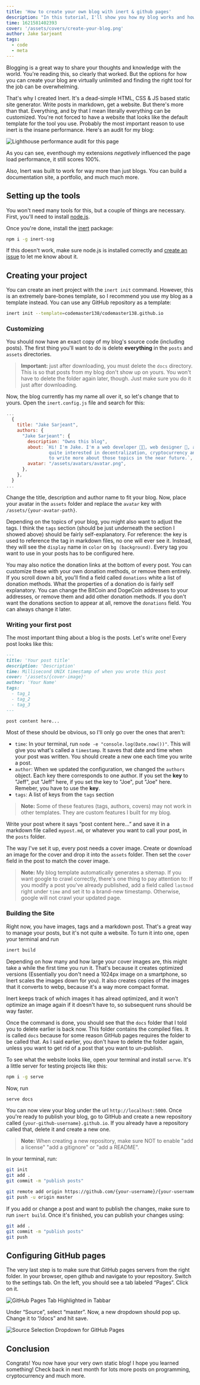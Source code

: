 ```yaml
---
title: 'How to create your own blog with inert & github pages'
description: "In this tutorial, I'll show you how my blog works and how you can make your own blog just like it. We'll use inert to generate a static site and github pages to get completely free hosting!"
time: 1621581402393
cover: '/assets/covers/create-your-blog.png'
author: Jake Sarjeant
tags:
  - code
  - meta
---
```


Blogging is a great way to share your thoughts and knowledge with the world. You're reading this, so clearly that worked. But the options for how you can create your blog are virtually unlimited and finding the right tool for the job can be overwhelming.

That's why I created Inert. It's a dead-simple HTML, CSS & JS based static site generator. Write posts in markdown, get a website. But there's more than that. Everything, and by that I mean literally everything can be customized. You're not forced to have a website that looks like the default template for the tool you use. Probably the most important reason to use inert is the insane performance. Here's an audit for my blog:

![Lighthouse performance audit for this page](/assets/images/lighthouse-perf.png)

As you can see, eventhough my extensions _negatively_ influenced the page load performance, it still scores 100%.

Also, Inert was built to work for way more than just blogs. You can build a documentation site, a portfolio, and much much more.

## Setting up the tools

You won't need many tools for this, but a couple of things are necessary. First, you'll need to install [node.js](https://nodejs.org/).

Once you're done, install the [inert](https://npmjs.com/package/inert) package:

```bash
npm i -g inert-ssg
```

If this doesn't work, make sure node.js is installed correctly and [create an issue](https://github.com/codemaster138/inert/issues/new) to let me know about it.

## Creating your project

You can create an inert project with the `inert init` command. However, this is an extremely bare-bones template, so I recommend you use my blog as a template instead. You can use any GitHub repository as a template:

```bash
inert init --template=codemaster138/codemaster138.github.io
```

### Customizing

You should now have an exact copy of my blog's source code (including posts). The first thing you'll want to do is delete **everything** in the `posts` and `assets` directories.

> **Important:** just after downloading, you must delete the `docs` directory. This is so that posts from my blog don't show up on yours. You won't have to delete the folder again later, though. Just make sure you do it just after downloading.

Now, the blog currently has my name all over it, so let's change that to yours. Open the `inert.config.js` file and search for this:

```js
...
  {
    title: "Jake Sarjeant",
    authors: {
      "Jake Sarjeant": {
        description: "Owns this blog",
        about: `Hi! I'm Jake. I'm a web developer 👨‍💻, web designer 🎨, and space enthusiast 🚀🛰. I am also
                quite interested in decentralization, cryptocurrency and blockchain, and I hope to be able
                to write more about those topics in the near future.`,
        avatar: "/assets/avatars/avatar.png",
      },
    },
  }
...
```

Change the title, description and author name to fit your blog. Now, place your avatar in the `assets` folder and replace the `avatar` key with `/assets/{your-avatar-path}`.

Depending on the topics of your blog, you might also want to adjust the tags. I think the `tags` section (should be just underneath the section I showed above) should be fairly self-explanatory. For reference: the key is used to reference the tag in markdown files, no one will ever see it. Instead, they will see the `display` name in `color` on `bg (background)`. Every tag you want to use in your posts has to be configured here.

You may also notice the donation links at the bottom of every post. You can customize these with your own donation methods, or remove them entirely. If you scroll down a bit, you'll find a field called `donations` white a list of donation methods. What the properties of a donation do is fairly self explanatory. You can change the BitCoin and DogeCoin addresses to your addresses, or remove them and add other donation methods. If you don't want the donations section to appear at all, remove the `donations` field. You can always change it later.

### Writing your first post

The most important thing about a blog is the posts. Let's write one! Every post looks like this:

```md
---
title: 'Your post title'
description: 'Description'
time: Millisecond UNIX timestamp of when you wrote this post
cover: '/assets/{cover-image}'
author: 'Your Name'
tags:
  - tag_1
  - tag_2
  - tag_3
---

post content here...
```

Most of these should be obvious, so I'll only go over the ones that aren't:
  - `time`: In your terminal, run `node -e "console.log(Date.now())"`. This will give you what's called a `timestamp`. It saves that date and time when your post was written. You should create a new one each time you write a post.
  - `author`: When we updated the configuration, we changed the `authors` object. Each key there corresponds to one author. If you set the **key** to "Jeff", put "Jeff" here, if you set the key to "Joe", put "Joe" here. Remeber, you have to use the **key**.
  - `tags`: A list of keys from the `tags` section

> **Note:** Some of these features (tags, authors, covers) may not work in other templates. They are custom features I built for my blog.

Write your post where it says “post content here...” and save it in a markdown file called `mypost.md`, or whatever you want to call your post, in the `posts` folder.

The way I've set it up, every post needs a cover image. Create or download an image for the cover and drop it into the `assets` folder. Then set the `cover` field in the post to match the cover image.

> **Note:** My blog template automatically generates a sitemap. If you want google to crawl correctly, there's one thing to pay attention to: If you modify a post you've already published, add a field called `lastmod` right under `time` and set it to a brand-new timestamp. Otherwise, google will not crawl your updated page.

### Building the Site

Right now, you have images, tags and a markdown post. That's a great way to manage your posts, but it's not quite a website. To turn it into one, open your terminal and run

```bash
inert build
```

Depending on how many and how large your cover images are, this might take a while the first time you run it. That's because it creates optimized versions (Essentially you don't need a 1024px image on a smartphone, so Inert scales the images down for you). It also creates copies of the images that it converts to webp, because it's a way more compact format.

Inert keeps track of which images it has alread optimized, and it won't optimize an image again if it doesn't have to, so subsequent runs should be way faster.

Once the command is done, you should see that the `docs` folder that I told you to delete earlier is back now. This folder contains the compiled files. It is called `docs` because for some reason GitHub pages requires the folder to be called that. As I said earlier, you don't have to delete the folder again, unless you want to get rid of a post that you want to un-publish.

To see what the website looks like, open your terminal and install `serve`. It's a little server for testing projects like this:

```bash
npm i -g serve
```

Now, run

```bash
serve docs
```

You can now view your blog under the url `http://localhost:5000`. Once you're ready to publish your blog, go to GitHub and create a new repository called `{your-github-username}.github.io`. If you already have a repository called that, delete it and create a new one.

> **Note:** When creating a new repository, make sure NOT to enable "add a license" "add a gitignore" or "add a README".

In your terminal, run:

```bash
git init
git add .
git commit -m "publish posts"

git remote add origin https://github.com/{your-username}/{your-username}.github.io.git
git push -u origin master
```

If you add or change a post and want to publish the changes, make sure to run `inert build`. Once it's finished, you can publish your changes using:

```bash
git add .
git commit -m "publish posts"
git push
```

## Configuring GitHub pages

The very last step is to make sure that GitHub pages servers from the right folder. In your browser, open github and navigate to your repository. Switch to the settings tab. On the left, you should see a tab labeled “Pages”. Click on it.

![GitHub Pages Tab Highlighted in Tabbar](/assets/images/gh-pages-tab.png)

Under “Source”, select “master”. Now, a new dropdown should pop up. Change it to “/docs” and hit save.

![Source Selection Dropdown for GitHub Pages](/assets/images/gh-pages-source.png)

## Conclusion

Congrats! You now have your very own static blog! I hope you learned something! Check back in next month for lots more posts on programming, cryptocurrency and much more.
